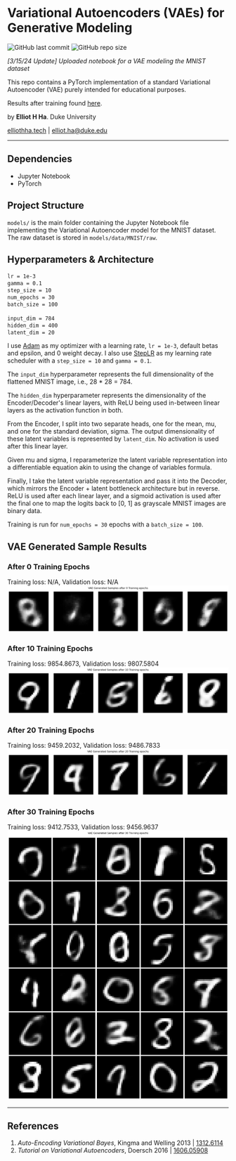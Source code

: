 # Variational Autoencoders (VAEs) for Generative Modeling
![GitHub last commit](https://img.shields.io/github/last-commit/elliothha/variational-autoencoders) ![GitHub repo size](https://img.shields.io/github/repo-size/elliothha/variational-autoencoders)

*[3/15/24 Update] Uploaded notebook for a VAE modeling the MNIST dataset*

This repo contains a PyTorch implementation of a standard Variational Autoencoder (VAE) purely intended for educational purposes.

Results after training found [here](https://github.com/elliothha/variational-autoencoders/tree/main?tab=readme-ov-file#after-30-training-epochs).

by **Elliot H Ha**. Duke University

[elliothha.tech](https://elliothha.tech/) | [elliot.ha@duke.edu](mailto:elliot.ha@duke.edu)

---

## Dependencies
- Jupyter Notebook
- PyTorch

## Project Structure
`models/` is the main folder containing the Jupyter Notebook file implementing the Variational Autoencoder model for the MNIST dataset. The raw dataset is stored in `models/data/MNIST/raw`.

## Hyperparameters & Architecture
```
lr = 1e-3
gamma = 0.1
step_size = 10
num_epochs = 30
batch_size = 100

input_dim = 784
hidden_dim = 400
latent_dim = 20
```

I use [Adam](https://pytorch.org/docs/stable/generated/torch.optim.Adam.html) as my optimizer with a learning rate, `lr = 1e-3`, default betas and epsilon, and 0 weight decay. I also use [StepLR](https://pytorch.org/docs/stable/generated/torch.optim.lr_scheduler.StepLR.html) as my learning rate scheduler with a `step_size = 10` and `gamma = 0.1`.

The `input_dim` hyperparameter represents the full dimensionality of the flattened MNIST image, i.e., 28 * 28 = 784. 

The `hidden_dim` hyperparameter represents the dimensionality of the Encoder/Decoder's linear layers, with ReLU being used in-between linear layers as the activation function in both. 

From the Encoder, I split into two separate heads, one for the mean, mu, and one for the standard deviation, sigma. The output dimensionality of these latent variables is represented by `latent_dim`. No activation is used after this linear layer.

Given mu and sigma, I reparameterize the latent variable representation into a differentiable equation akin to using the change of variables formula.

Finally, I take the latent variable representation and pass it into the Decoder, which mirrors the Encoder + latent bottleneck architecture but in reverse. ReLU is used after each linear layer, and a sigmoid activation is used after the final one to map the logits back to [0, 1] as grayscale MNIST images are binary data.

Training is run for `num_epochs = 30` epochs with a `batch_size = 100`.

## VAE Generated Sample Results
### After 0 Training Epochs
Training loss: N/A, Validation loss: N/A
![VAE sampling results for 0 training epochs](/examples/samples_0.png)

### After 10 Training Epochs
Training loss: 9854.8673, Validation loss: 9807.5804
![VAE sampling results for 10 training epochs](/examples/samples_10.png)

### After 20 Training Epochs
Training loss: 9459.2032, Validation loss: 9486.7833
![VAE sampling results for 20 training epochs](/examples/samples_20.png)

### After 30 Training Epochs
Training loss: 9412.7533, Validation loss: 9456.9637
![VAE sampling results for 30 training epochs](/examples/large_samples_30.png)

---

## References
1. *Auto-Encoding Variational Bayes*, Kingma and Welling 2013 | [1312.6114](https://arxiv.org/abs/1312.6114)
2. *Tutorial on Variational Autoencoders*, Doersch 2016 | [1606.05908](https://arxiv.org/abs/1606.05908)
